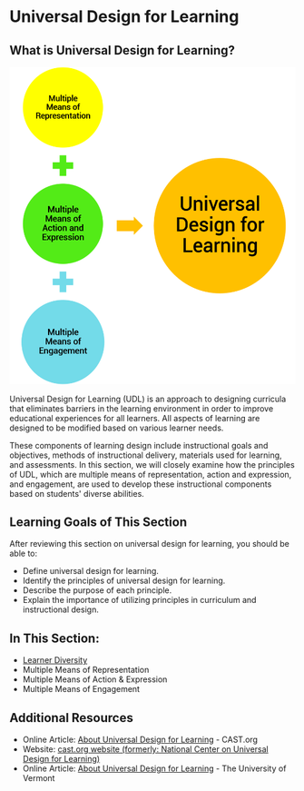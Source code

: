 # Universal Design for Learning

## What is Universal Design for Learning?

![Multiple means of representation, action and expression, and engagement all come together to create universal learning experiences](udlequation.png)

Universal Design for Learning (UDL) is an approach to designing curricula that eliminates barriers in the learning environment in order to improve educational experiences for all learners. All aspects of learning are designed to be modified based on various learner needs.

These components of learning design include instructional goals and objectives, methods of instructional delivery, materials used for learning, and assessments. In this section, we will closely examine how the principles of UDL, which are multiple means of representation, action and expression, and engagement, are used to develop these instructional components based on students' diverse abilities.

## Learning Goals of This Section

After reviewing this section on universal design for learning, you should be able to:

- Define universal design for learning.
- Identify the principles of universal design for learning.
- Describe the purpose of each principle.
- Explain the importance of utilizing principles in curriculum and instructional design.

## In This Section:

- [Learner Diversity](learner-diversity.md)
- Multiple Means of Representation
- Multiple Means of Action & Expression
- Multiple Means of Engagement

## Additional Resources

- Online Article: [About Universal Design for Learning](https://www.cast.org/impact/universal-design-for-learning-udl#.VseHauLX20U) - CAST.org
- Website: [cast.org website (formerly: National Center on Universal Design for Learning)](https://www.cast.org/)
- Online Article: [About Universal Design for Learning](https://www.uvm.edu/cess/cdci/udluvm-universal-design-learning-project-completed?Page=about-udl/index.php&SM=about-udl/submenu.html) - The University of Vermont